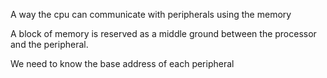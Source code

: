 
A way the cpu can communicate with peripherals using the memory

A block of memory is reserved as a middle ground between the processor and the peripheral.

We need to know the base address of each peripheral

